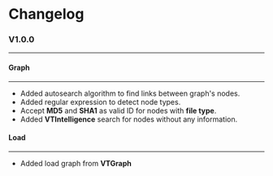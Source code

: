 # Changelog

### V1.0.0
---
#### Graph
---
- Added autosearch algorithm to find links between graph's nodes.
- Added regular expression to detect node types.
- Accept **MD5** and **SHA1** as valid ID for nodes with **file type**.
- Added **VTIntelligence** search for nodes without any information.

#### Load
---
- Added load graph from **VTGraph** 